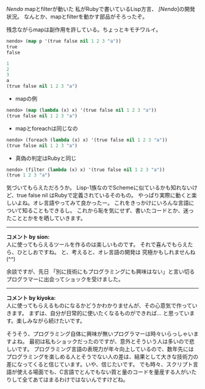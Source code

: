 *Nendo* mapとfilterが動いた
私がRubyで書いているLisp方言、 *[Nendo*]の開発状況。
なんとか、mapとfilterを動かす部品がそろったぞ。

残念ながらmapは副作用を許している。ちょっとキモチワルイ。
```lisp
nendo> (map p '(true false nil 1 2 3 "a"))
true
false

1
2
3
a
(true false nil 1 2 3 "a")
```

- mapの例
```lisp
nendo> (map (lambda (x) x) '(true false nil 1 2 3 "a"))
(true false nil 1 2 3 "a")
```

- mapとforeachは同じなの
```lisp
nendo> (foreach (lambda (x) x) '(true false nil 1 2 3 "a"))
(true false nil 1 2 3 "a")
```

- 真偽の判定はRubyと同じ
```lisp
nendo> (filter (lambda (x) x) '(true false nil 1 2 3 "a"))
(true 1 2 3 "a")
```

気づいてもらえただろうか。
Lisp-1族なのでSchemeに似ているかも知れないけど、true false nil はRubyで定義されているそのもの。
やっぱり実際に動くと楽しいよね。オレ言語やってみて良かったー。
これをきっかけにいろんな言語について知ることもできるし。
これから恥を気にせず、書いたコードとか、迷ったこととかをを晒していきます。



---

**コメント by sion:**  
人に使ってもらえるツールを作るのは楽しいものです。
それで喜んでもらえたら、ひとしおですね。
と、考えると、オレ言語の開発は 究極かもしれませんね(^^)

余談ですが、先日 「別に技術にもプログラミングにも興味はない」と言い切るプログラマーに出会ってショックを受けました。



---

**コメント by kiyoka:**  
人に使ってもらえるものになるかどうかわかりませんが、その心意気で作っていきます。
まずは、自分が日常的に使いたくなるものができれば... と思っています。楽しみながら続けたいです。

そうそう、プログラミング自体に興味が無いプログラマーは時々いらっしゃいますよね。
最初は私もショックだったのですが、意外とそういう人は多いので悲しいです。
プログラミング言語の表現力が年々向上しているので、数年先にはプログラミングを楽しめる人とそうでない人の差は、結果として大きな技術力の差になってくると信じています。いや、信じたいです。
でも時々、スクリプト言語が使える場面でも、C言語でとんでもない質と量のコードを量産する人がいたりして全てあてはまるわけではないんですけどね。

